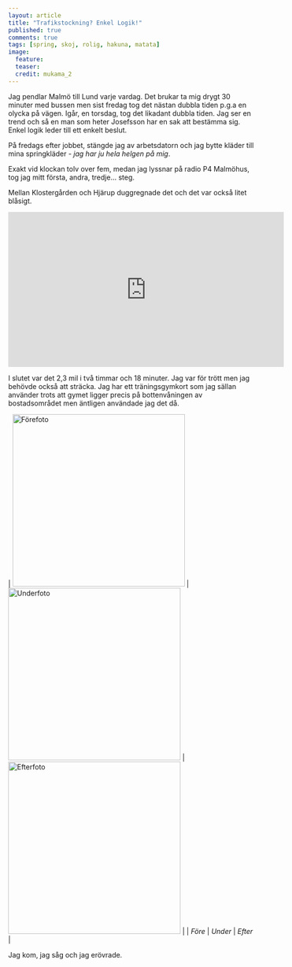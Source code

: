```yaml
---
layout: article
title: "Trafikstockning? Enkel Logik!"
published: true
comments: true
tags: [spring, skoj, rolig, hakuna, matata]
image:
  feature:
  teaser:
  credit: mukama_2
---
```


Jag pendlar Malmö till Lund varje vardag. Det brukar ta mig drygt 30 minuter med bussen men sist fredag tog det nästan dubbla tiden p.g.a en olycka på vägen.  Igår, en torsdag, tog det likadant dubbla tiden. Jag ser en trend och så en man som heter Josefsson har en sak att bestämma sig. Enkel logik leder till ett enkelt beslut.

På fredags efter jobbet, stängde jag av arbetsdatorn och jag bytte kläder till mina springkläder - *jag har ju hela helgen på mig*.

Exakt vid klockan tolv over fem, medan jag lyssnar på radio P4 Malmöhus, tog jag mitt första, andra, tredje... steg.


Mellan Klostergården och Hjärup duggregnade det och det var också litet blåsigt.

<iframe width="560" height="315" src="https://www.youtube.com/embed/B82kL6eXyh4" frameborder="0" allow="accelerometer; autoplay; encrypted-media; gyroscope; picture-in-picture" allowfullscreen></iframe>

I slutet var det 2,3 mil i två timmar och 18 minuter. Jag var för trött men jag behövde också att sträcka. Jag har ett träningsgymkort som jag sällan använder trots att gymet ligger precis på bottenvåningen av bostadsområdet men äntligen användade jag det då.

| <img src="../images/" alt="Förefoto" style="width:350px" /> | <img src="../images/" alt="Underfoto" style="width:350px" /> | <img src="../images/" alt="Efterfoto" style="width:350px" /> |
| *Före* | *Under* | *Efter* |

Jag kom, jag såg och jag erövrade.
